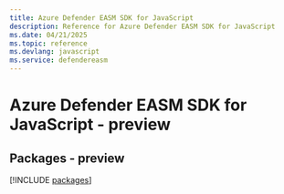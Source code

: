 ```yaml
---
title: Azure Defender EASM SDK for JavaScript
description: Reference for Azure Defender EASM SDK for JavaScript
ms.date: 04/21/2025
ms.topic: reference
ms.devlang: javascript
ms.service: defendereasm
---
```

# Azure Defender EASM SDK for JavaScript - preview
## Packages - preview
[!INCLUDE [packages](defender-easm-index.md)]